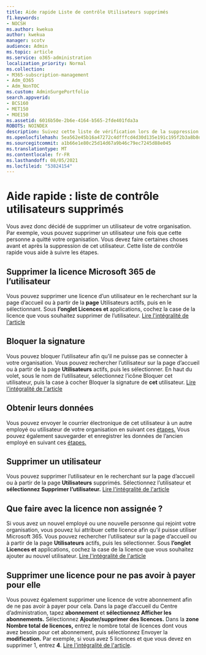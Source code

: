 ```yaml
---
title: Aide rapide Liste de contrôle Utilisateurs supprimés
f1.keywords:
- NOCSH
ms.author: kwekua
author: kwekua
manager: scotv
audience: Admin
ms.topic: article
ms.service: o365-administration
localization_priority: Normal
ms.collection:
- M365-subscription-management
- Adm_O365
- Adm_NonTOC
ms.custom: AdminSurgePortfolio
search.appverid:
- BCS160
- MET150
- MOE150
ms.assetid: 6016b50e-2b6e-4164-b565-2fde401fda3a
ROBOTS: NOINDEX
description: Suivez cette liste de vérification lors de la suppression du compte Microsoft 365 utilisateur.
ms.openlocfilehash: 5ea562e45b16a47272c4dfffcd4d30d135e191c195f2b3a8b8d1f70beeb9849d
ms.sourcegitcommit: a1b66e1e80c25d14d67a9b46c79ec7245d88e045
ms.translationtype: MT
ms.contentlocale: fr-FR
ms.lasthandoff: 08/05/2021
ms.locfileid: "53824154"
---
```

# <a name="quick-help-deleted-users-checklist"></a>Aide rapide : liste de contrôle utilisateurs supprimés

Vous avez donc décidé de supprimer un utilisateur de votre organisation. Par exemple, vous pouvez supprimer un utilisateur une fois que cette personne a quitté votre organisation. Vous devez faire certaines choses avant et après la suppression de cet utilisateur. Cette liste de contrôle rapide vous aide à suivre les étapes.
  
## <a name="remove-the-microsoft-365-license-from-the-user"></a>Supprimer la licence Microsoft 365 de l’utilisateur

Vous pouvez supprimer une licence d’un utilisateur en le recherchant sur la page d’accueil ou à partir de la **page** Utilisateurs actifs, puis en le sélectionnant. Sous **l’onglet Licences et** applications, cochez la case de la licence que vous souhaitez supprimer de l’utilisateur. [Lire l'intégralité de l'article](../manage/remove-licenses-from-users.md)
  
## <a name="block-sign-in"></a>Bloquer la signature

Vous pouvez bloquer l’utilisateur afin qu’il ne puisse pas se connecter à votre organisation. Vous pouvez rechercher l’utilisateur sur la page d’accueil ou à partir de la page **Utilisateurs** actifs, puis les sélectionner. En haut du volet, sous le nom de  l’utilisateur, sélectionnez l’icône Bloquer cet utilisateur, puis la case à cocher Bloquer la signature de **cet** utilisateur. [Lire l'intégralité de l'article](../add-users/assign-admin-roles.md)
  
## <a name="get-their-data"></a>Obtenir leurs données

Vous pouvez envoyer le courrier électronique de cet utilisateur à un autre employé ou utilisateur de votre organisation en suivant ces [étapes.](../add-users/remove-former-employee.md) Vous pouvez également sauvegarder et enregistrer les données de l’ancien employé en suivant ces [étapes.](../add-users/get-access-to-and-back-up-a-former-user-s-data.md)
  
## <a name="delete-user"></a>Supprimer un utilisateur

Vous pouvez supprimer l’utilisateur en le recherchant sur la page d’accueil ou à partir de la page **Utilisateurs** supprimés. Sélectionnez l’utilisateur et **sélectionnez Supprimer l’utilisateur.** [Lire l'intégralité de l'article](../add-users/delete-a-user.md)
  
## <a name="what-to-do-with-the-unassigned-license"></a>Que faire avec la licence non assignée ?

Si vous avez un nouvel employé ou une nouvelle personne qui rejoint votre organisation, vous pouvez lui attribuer cette licence afin qu’il puisse utiliser Microsoft 365. Vous pouvez rechercher l’utilisateur sur la page d’accueil ou à partir de la page **Utilisateurs** actifs, puis les sélectionner. Sous **l’onglet Licences et** applications, cochez la case de la licence que vous souhaitez ajouter au nouvel utilisateur. [Lire l'intégralité de l'article](../manage/assign-licenses-to-users.md)
  
## <a name="remove-license-so-you-dont-have-to-pay-for-it"></a>Supprimer une licence pour ne pas avoir à payer pour elle

Vous pouvez également supprimer une licence de votre abonnement afin de ne pas avoir à payer pour cela. Dans la page d’accueil du Centre d’administration, tapez **abonnement** et **sélectionnez Afficher les abonnements.** Sélectionnez **Ajouter/supprimer des licences.** Dans la **zone Nombre total de licences,** entrez le nombre total de licences dont vous avez besoin pour cet abonnement, puis sélectionnez Envoyer la **modification.** Par exemple, si vous avez 5 licences et que vous devez en supprimer 1, entrez **4**. [Lire l'intégralité de l'article](../../commerce/licenses/buy-licenses.md).